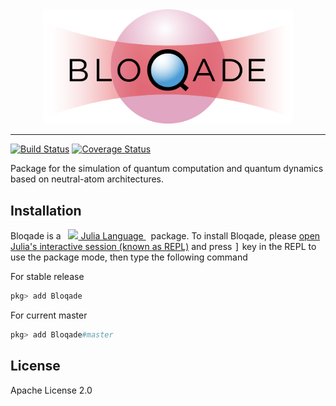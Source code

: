 <div align="center"> <img
src="docs/src/assets/logo-black.png"
alt="Yao Logo" width="400"></img>
</div>

---

[![Build Status](https://github.com/Happy-Diode/Bloqade.jl/workflows/CI/badge.svg)](https://github.com/Happy-Diode/Bloqade.jl/actions)
[![Coverage Status](https://coveralls.io/repos/github/Happy-Diode/Bloqade.jl/badge.svg?branch=master&t=9IEs1W)](https://coveralls.io/github/Happy-Diode/Bloqade.jl?branch=master)

Package for the simulation of quantum computation and quantum dynamics based on neutral-atom architectures.

## Installation

<p>
Bloqade is a &nbsp;
    <a href="https://julialang.org">
        <img src="https://raw.githubusercontent.com/JuliaLang/julia-logo-graphics/master/images/julia.ico" width="16em">
        Julia Language
    </a>
    &nbsp; package. To install Bloqade,
    please <a href="https://docs.julialang.org/en/v1/manual/getting-started/">open
    Julia's interactive session (known as REPL)</a> and press <kbd>]</kbd> key in the REPL to use the package mode, then type the following command
</p>

For stable release

```julia
pkg> add Bloqade
```

For current master

```julia
pkg> add Bloqade#master
```

## License

Apache License 2.0
